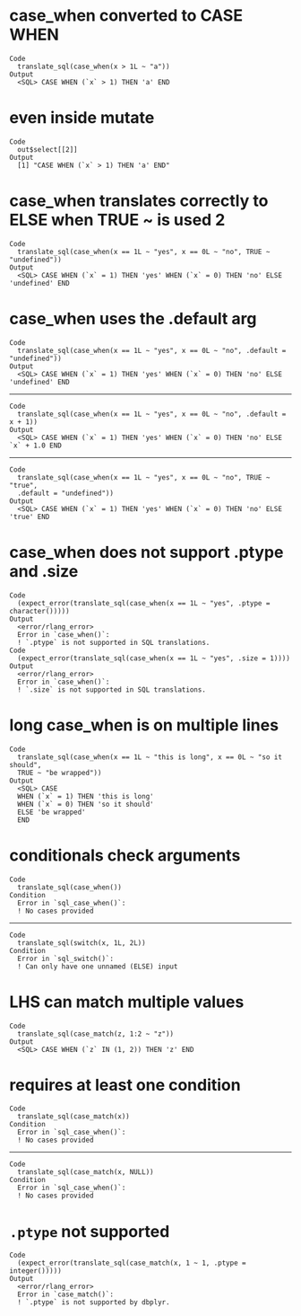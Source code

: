 # case_when converted to CASE WHEN

    Code
      translate_sql(case_when(x > 1L ~ "a"))
    Output
      <SQL> CASE WHEN (`x` > 1) THEN 'a' END

# even inside mutate

    Code
      out$select[[2]]
    Output
      [1] "CASE WHEN (`x` > 1) THEN 'a' END"

# case_when translates correctly to ELSE when TRUE ~ is used 2

    Code
      translate_sql(case_when(x == 1L ~ "yes", x == 0L ~ "no", TRUE ~ "undefined"))
    Output
      <SQL> CASE WHEN (`x` = 1) THEN 'yes' WHEN (`x` = 0) THEN 'no' ELSE 'undefined' END

# case_when uses the .default arg

    Code
      translate_sql(case_when(x == 1L ~ "yes", x == 0L ~ "no", .default = "undefined"))
    Output
      <SQL> CASE WHEN (`x` = 1) THEN 'yes' WHEN (`x` = 0) THEN 'no' ELSE 'undefined' END

---

    Code
      translate_sql(case_when(x == 1L ~ "yes", x == 0L ~ "no", .default = x + 1))
    Output
      <SQL> CASE WHEN (`x` = 1) THEN 'yes' WHEN (`x` = 0) THEN 'no' ELSE `x` + 1.0 END

---

    Code
      translate_sql(case_when(x == 1L ~ "yes", x == 0L ~ "no", TRUE ~ "true",
      .default = "undefined"))
    Output
      <SQL> CASE WHEN (`x` = 1) THEN 'yes' WHEN (`x` = 0) THEN 'no' ELSE 'true' END

# case_when does not support .ptype and .size

    Code
      (expect_error(translate_sql(case_when(x == 1L ~ "yes", .ptype = character()))))
    Output
      <error/rlang_error>
      Error in `case_when()`:
      ! `.ptype` is not supported in SQL translations.
    Code
      (expect_error(translate_sql(case_when(x == 1L ~ "yes", .size = 1))))
    Output
      <error/rlang_error>
      Error in `case_when()`:
      ! `.size` is not supported in SQL translations.

# long case_when is on multiple lines

    Code
      translate_sql(case_when(x == 1L ~ "this is long", x == 0L ~ "so it should",
      TRUE ~ "be wrapped"))
    Output
      <SQL> CASE
      WHEN (`x` = 1) THEN 'this is long'
      WHEN (`x` = 0) THEN 'so it should'
      ELSE 'be wrapped'
      END

# conditionals check arguments

    Code
      translate_sql(case_when())
    Condition
      Error in `sql_case_when()`:
      ! No cases provided

---

    Code
      translate_sql(switch(x, 1L, 2L))
    Condition
      Error in `sql_switch()`:
      ! Can only have one unnamed (ELSE) input

# LHS can match multiple values

    Code
      translate_sql(case_match(z, 1:2 ~ "z"))
    Output
      <SQL> CASE WHEN (`z` IN (1, 2)) THEN 'z' END

# requires at least one condition

    Code
      translate_sql(case_match(x))
    Condition
      Error in `sql_case_when()`:
      ! No cases provided

---

    Code
      translate_sql(case_match(x, NULL))
    Condition
      Error in `sql_case_when()`:
      ! No cases provided

# `.ptype` not supported

    Code
      (expect_error(translate_sql(case_match(x, 1 ~ 1, .ptype = integer()))))
    Output
      <error/rlang_error>
      Error in `case_match()`:
      ! `.ptype` is not supported by dbplyr.

